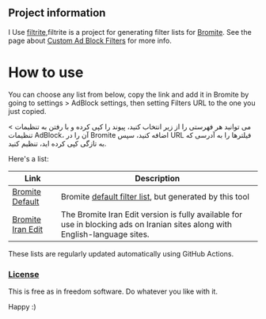 ## Project information
I Use [filtrite](https://github.com/xarantolus/filtrite),filtrite is a project for generating filter lists for [Bromite](https://www.bromite.org/).
See the page about [Custom Ad Block Filters](https://www.bromite.org/custom-filters) for more info.

# How to use
You can choose any list from below, copy the link and add it in Bromite by going to settings > AdBlock settings, then setting Filters URL to the one you just copied.

می توانید هر فهرستی را از زیر انتخاب کنید، پیوند را کپی کرده و با رفتن به تنظیمات > تنظیمات AdBlock، آن را در Bromite اضافه کنید، سپس URL فیلترها را به آدرسی که به تازگی کپی کرده اید، تنظیم کنید.

Here's a list:


| Link | Description  |
| ------ | ------|
| [Bromite Default](https://github.com/xarantolus/filtrite/releases/latest/download/bromite-default.dat) | Bromite [default filter list](https://github.com/bromite/filters), but generated by this tool |
| [Bromite Iran Edit](https://github.com/IRBromiteFillterList/IRBromite/releases/download/2022-12-05-15-35/bromite-iran-edit.dat) | The Bromite Iran Edit version is fully available for use in blocking ads on Iranian sites along with English-language sites. |

These lists are regularly updated automatically using GitHub Actions.

### [License](LICENSE)
This is free as in freedom software. Do whatever you like with it.

Happy :)

